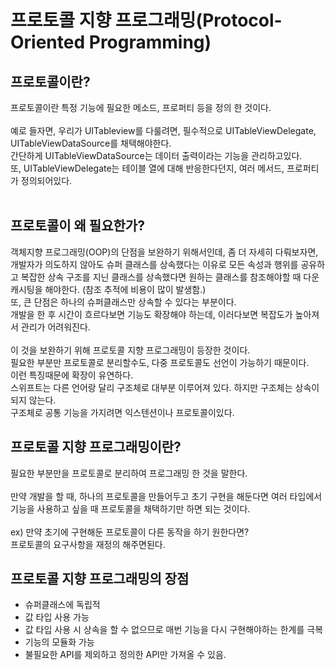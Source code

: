 # 프로토콜 지향 프로그래밍(Protocol-Oriented Programming)
  
## 프로토콜이란?
프로토콜이란 특정 기능에 필요한 메소드, 프로퍼티 등을 정의 한 것이다.  
​  
예로 들자면, 우리가 UITableview를 다룰려면, 필수적으로 UITableViewDelegate, UITableViewDataSource를 채택해야한다.  
간단하게 UITableViewDataSource는 데이터 출력이라는 기능을 관리하고있다.  
또, UITableViewDelegate는 테이블 열에 대해 반응한다던지, 여러 메서드, 프로퍼티가 정의되어있다.  
​  
## 프로토콜이 왜 필요한가?
객체지향 프로그래밍(OOP)의 단점을 보완하기 위해서인데, 좀 더 자세히 다뤄보자면, 개발자가 의도하지 않아도 슈퍼 클래스를 상속했다는 이유로 모든 속성과 행위를 공유하고 복잡한 상속 구조를 지닌 클래스를 상속했다면 원하는 클래스를 참조해야할 때 다운캐시팅을 해야한다. (참조 추적에 비용이 많이 발생함.)  
또, 큰 단점은 하나의 슈퍼클래스만 상속할 수 있다는 부분이다.  
개발을 한 후 시간이 흐르다보면 기능도 확장해야 하는데, 이러다보면 복잡도가 높아져서 관리가 어려워진다.  
​  
이 것을 보완하기 위해 프로토콜 지향 프로그래밍이 등장한 것이다.  
필요한 부분만 프로토콜로 분리할수도, 다중 프로토콜도 선언이 가능하기 때문이다.  
이런 특징때문에 확장이 유연하다.  
스위프트는 다른 언어랑 달리 구조체로 대부분 이루어져 있다. 하지만 구조체는 상속이 되지 않는다.  
구조체로 공통 기능을 가지려면 익스텐션이나 프로토콜이있다.  
  
## 프로토콜 지향 프로그래밍이란?
필요한 부분만을 프로토콜로 분리하여 프로그래밍 한 것을 말한다.  
​  
만약 개발을 할 때, 하나의 프로토콜을 만들어두고 초기 구현을 해둔다면 여러 타입에서 기능을 사용하고 싶을 때 프로토콜을 채택하기만 하면 되는 것이다.  
​  
ex) 만약 초기에 구현해둔 프로토콜이 다른 동작을 하기 원한다면?  
프로토콜의 요구사항을 재정의 해주면된다.  
  
## 프로토콜 지향 프로그래밍의 장점
- 슈퍼클래스에 독립적
- 값 타입 사용 가능
- 값 타입 사용 시 상속을 할 수 없으므로 매번 기능을 다시 구현해야하는 한계를 극복
- 기능의 모듈화 가능
- 불필요한 API를 제외하고 정의한 API만 가져올 수 있음.
